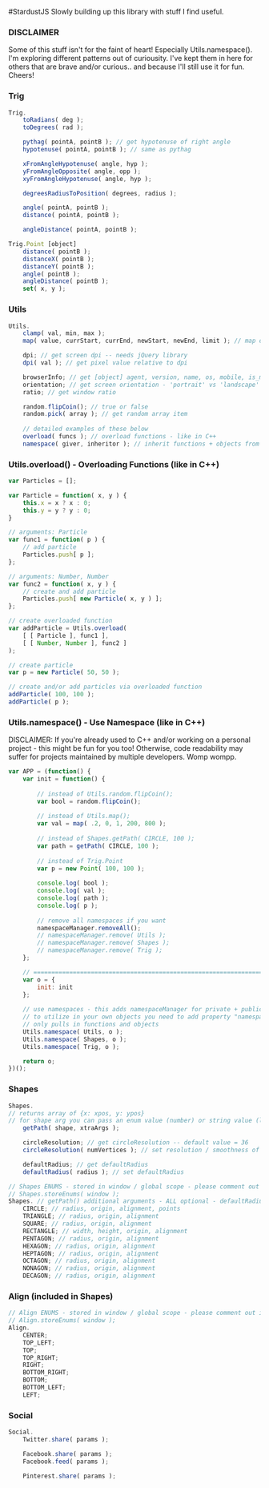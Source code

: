 #StardustJS
Slowly building up this library with stuff I find useful.

### DISCLAIMER
Some of this stuff isn't for the faint of heart! Especially Utils.namespace(). I'm exploring different patterns out of curiousity. I've kept them in here for others that are brave and/or curious.. and because I'll still use it for fun. Cheers!


### Trig
```javascript
Trig.
	toRadians( deg );
	toDegrees( rad );

	pythag( pointA, pointB ); // get hypotenuse of right angle
	hypotenuse( pointA, pointB ); // same as pythag

	xFromAngleHypotenuse( angle, hyp );
	yFromAngleOpposite( angle, opp );
	xyFromAngleHypotenuse( angle, hyp );

	degreesRadiusToPosition( degrees, radius );

	angle( pointA, pointB );
	distance( pointA, pointB );

	angleDistance( pointA, pointB );

Trig.Point [object]
	distance( pointB );
	distanceX( pointB );
	distanceY( pointB );
	angle( pointB );
	angleDistance( pointB );
	set( x, y );
```


### Utils
```javascript
Utils.
	clamp( val, min, max );
	map( value, currStart, currEnd, newStart, newEnd, limit ); // map one set of numbers to another

	dpi; // get screen dpi -- needs jQuery library
	dpi( val ); // get pixel value relative to dpi

	browserInfo; // get [object] agent, version, name, os, mobile, is_mobile
	orientation; // get screen orientation - 'portrait' vs 'landscape'
	ratio; // get window ratio

	random.flipCoin(); // true or false
	random.pick( array ); // get random array item
	
	// detailed examples of these below
	overload( funcs ); // overload functions - like in C++
	namespace( giver, inheritor ); // inherit functions + objects from giver - like "use namespace" in C++

```

### Utils.overload() - Overloading Functions (like in C++)
```javascript
var Particles = [];

var Particle = function( x, y ) {
	this.x = x ? x : 0;
	this.y = y ? y : 0;
}

// arguments: Particle
var func1 = function( p ) {
	// add particle
	Particles.push[ p ];
};

// arguments: Number, Number
var func2 = function( x, y ) {
	// create and add particle
	Particles.push[ new Particle( x, y ) ];
};

// create overloaded function
var addParticle = Utils.overload(
	[ [ Particle ], func1 ],
	[ [ Number, Number ], func2 ]
);

// create particle
var p = new Particle( 50, 50 );

// create and/or add particles via overloaded function
addParticle( 100, 100 );
addParticle( p );
```

### Utils.namespace() - Use Namespace (like in C++)
DISCLAIMER: If you're already used to C++ and/or working on a personal project - this might be fun for you too! Otherwise, code readability may suffer for projects maintained by multiple developers. Womp wompp.

```javascript
var APP = (function() {
	var init = function() {
		
		// instead of Utils.random.flipCoin();
		var bool = random.flipCoin();
	
		// instead of Utils.map();
		var val = map( .2, 0, 1, 200, 800 );
	
		// instead of Shapes.getPath( CIRCLE, 100 );
		var path = getPath( CIRCLE, 100 );
	
		// instead of Trig.Point
		var p = new Point( 100, 100 );
	
		console.log( bool );
		console.log( val );
		console.log( path );
		console.log( p );
	
		// remove all namespaces if you want
		namespaceManager.removeAll();
		// namespaceManager.remove( Utils );
		// namespaceManager.remove( Shapes );
		// namespaceManager.remove( Trig );
	};

	// =================================================================
	var o = {
		init: init
	};
	
	// use namespaces - this adds namespaceManager for private + public use
	// to utilize in your own objects you need to add property "namespace" = variable name
	// only pulls in functions and objects
	Utils.namespace( Utils, o );
	Utils.namespace( Shapes, o );
	Utils.namespace( Trig, o );

	return o;
})();
```

### Shapes
```javascript
Shapes.
// returns array of {x: xpos, y: ypos}
// for shape arg you can pass an enum value (number) or string value (lowercase)
	getPath( shape, xtraArgs ); 

	circleResolution; // get circleResolution -- default value = 36
	circleResolution( numVertices ); // set resolution / smoothness of circle

	defaultRadius; // get defaultRadius
	defaultRadius( radius ); // set defaultRadius

// Shapes ENUMS - stored in window / global scope - please comment out if you want
// Shapes.storeEnums( window );
Shapes. // getPath() additional arguments - ALL optional - defaultRadius is 50
	CIRCLE; // radius, origin, alignment, points
	TRIANGLE; // radius, origin, alignment
	SQUARE; // radius, origin, alignment
	RECTANGLE; // width, height, origin, alignment
	PENTAGON; // radius, origin, alignment
	HEXAGON; // radius, origin, alignment
	HEPTAGON; // radius, origin, alignment
	OCTAGON; // radius, origin, alignment
	NONAGON; // radius, origin, alignment
	DECAGON; // radius, origin, alignment
```

### Align (included in Shapes)
```javascript
// Align ENUMS - stored in window / global scope - please comment out if you want
// Align.storeEnums( window );
Align.
	CENTER;
	TOP_LEFT;
	TOP;
	TOP_RIGHT;
	RIGHT;
	BOTTOM_RIGHT;
	BOTTOM;
	BOTTOM_LEFT;
	LEFT;

```

### Social
```javascript
Social.
	Twitter.share( params );

	Facebook.share( params );
	Facebook.feed( params );

	Pinterest.share( params );

```
